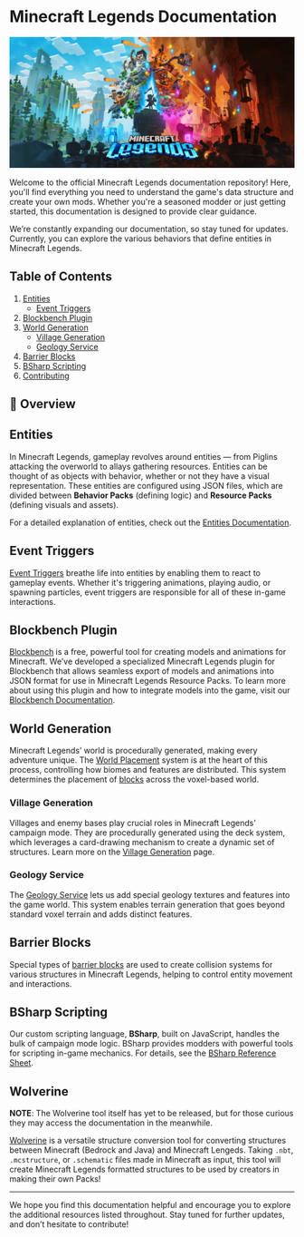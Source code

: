 
# Minecraft Legends Documentation

![Minecraft Legends Logo](images/minecraftlegends_logo.jpg)

Welcome to the official Minecraft Legends documentation repository! Here, you'll find everything you need to understand the game's data structure and create your own mods. Whether you're a seasoned modder or just getting started, this documentation is designed to provide clear guidance.

We’re constantly expanding our documentation, so stay tuned for updates. Currently, you can explore the various behaviors that define entities in Minecraft Legends.

## Table of Contents

1. [Entities](#entities)
   - [Event Triggers](#event-triggers)
2. [Blockbench Plugin](#blockbench-plugin)
3. [World Generation](#world-generation)
   - [Village Generation](#village-generation)
   - [Geology Service](#geology-service)
4. [Barrier Blocks](#barrier-blocks)
5. [BSharp Scripting](#bsharp-scripting)
6. [Contributing](CONTRIBUTING.md)

## 📖 Overview

## Entities

In Minecraft Legends, gameplay revolves around entities — from Piglins attacking the overworld to allays gathering resources. Entities can be thought of as objects with behavior, whether or not they have a visual representation. These entities are configured using JSON files, which are divided between **Behavior Packs** (defining logic) and **Resource Packs** (defining visuals and assets).

For a detailed explanation of entities, check out the [Entities Documentation](Entities.md).

## Event Triggers

[Event Triggers](EventTriggers.md) breathe life into entities by enabling them to react to gameplay events. Whether it's triggering animations, playing audio, or spawning particles, event triggers are responsible for all of these in-game interactions.

## Blockbench Plugin

[Blockbench](https://www.blockbench.net/) is a free, powerful tool for creating models and animations for Minecraft. We’ve developed a specialized Minecraft Legends plugin for Blockbench that allows seamless export of models and animations into JSON format for use in Minecraft Legends Resource Packs. To learn more about using this plugin and how to integrate models into the game, visit our [Blockbench Documentation](BlockBench.md).

## World Generation

Minecraft Legends’ world is procedurally generated, making every adventure unique. The [World Placement](WorldPlacement.md) system is at the heart of this process, controlling how biomes and features are distributed. This system determines the placement of [blocks](Blocks.md) across the voxel-based world.

### Village Generation

Villages and enemy bases play crucial roles in Minecraft Legends’ campaign mode. They are procedurally generated using the deck system, which leverages a card-drawing mechanism to create a dynamic set of structures. Learn more on the [Village Generation](VillageGeneration.md) page.

### Geology Service

The [Geology Service](GeologyService.md) lets us add special geology textures and features into the game world. This system enables terrain generation that goes beyond standard voxel terrain and adds distinct features.

## Barrier Blocks

Special types of [barrier blocks](BarrierBlocks.md) are used to create collision systems for various structures in Minecraft Legends, helping to control entity movement and interactions.

## BSharp Scripting

Our custom scripting language, **BSharp**, built on JavaScript, handles the bulk of campaign mode logic. BSharp provides modders with powerful tools for scripting in-game mechanics. For details, see the [BSharp Reference Sheet](BSharpReferenceSheet.md).

## Wolverine

**NOTE**: The Wolverine tool itself has yet to be released, but for those curious they may access the documentation in the meanwhile.

[Wolverine](Wolverine.md) is a versatile structure conversion tool for converting structures between Minecraft (Bedrock and Java) and Minecraft Lengeds. Taking `.nbt`, `.mcstructure`, or `.schematic` files made in Minecraft as input, this tool will create Minecraft Legends formatted structures to be used by creators in making their own Packs!

---

We hope you find this documentation helpful and encourage you to explore the additional resources listed throughout. Stay tuned for further updates, and don’t hesitate to contribute!
